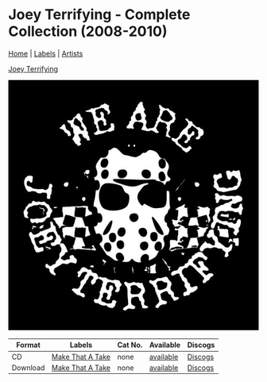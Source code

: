 # Joey Terrifying - Complete Collection (2008-2010)

[Home](../index.md) | [Labels](../labels.md) | [Artists](../artists.md)

[Joey Terrifying](../artists/joey-terrifying.md)

![Cover image for Joey Terrifying - Complete Collection (2008-2010)](images/joey-terrifying-complete-collection.jpg)

| Format | Labels | Cat No. | Available | Discogs |
|---|---|---|---|---|
| CD | [Make That A Take](../labels/make-that-a-take.md) | none | [available](https://makethatatakerecords.bandcamp.com/album/complete-collection-2008-2010) | [Discogs](https://www.discogs.com/release/9453528-Joey-Terrifying-Complete-Collection-2008-2010) |
| Download | [Make That A Take](../labels/make-that-a-take.md) | none | [available](https://makethatatakerecords.bandcamp.com/album/complete-collection-2008-2010) | [Discogs](https://www.discogs.com/release/15193541-Joey-Terrifying-Complete-Collection-2008-2010) |